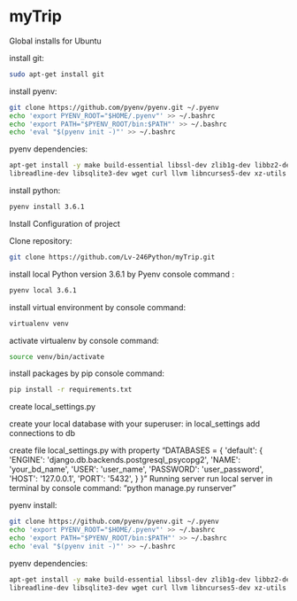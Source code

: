 # myTrip

Global installs for Ubuntu

install git:
```bash
sudo apt-get install git
```

install pyenv:
```bash
git clone https://github.com/pyenv/pyenv.git ~/.pyenv
echo 'export PYENV_ROOT="$HOME/.pyenv"' >> ~/.bashrc
echo 'export PATH="$PYENV_ROOT/bin:$PATH"' >> ~/.bashrc
echo 'eval "$(pyenv init -)"' >> ~/.bashrc
```

pyenv dependencies:
```bash
apt-get install -y make build-essential libssl-dev zlib1g-dev libbz2-dev
libreadline-dev libsqlite3-dev wget curl llvm libncurses5-dev xz-utils tk-dev
```

install python:
```bash
pyenv install 3.6.1
```
Install Configuration of project

Clone repository:
```bash
git clone https://github.com/Lv-246Python/myTrip.git
```

install local Python version 3.6.1 by Pyenv console command :
```bash
pyenv local 3.6.1
```

install virtual environment by console command:
```bash
virtualenv venv
```

activate virtualenv by console command:
```bash
source venv/bin/activate
```

install packages by pip console command:
```bash
pip install -r requirements.txt
```

create local_settings.py

create your local database with your superuser:
in local_settings add connections to db

create file local_settings.py with property “DATABASES = {
    'default': {
        'ENGINE': 'django.db.backends.postgresql_psycopg2',
        'NAME': 'your_bd_name',
        'USER': 'user_name',
        'PASSWORD': 'user_password',
        'HOST': '127.0.0.1',
        'PORT': '5432',
    }
}”
Running server
run local server in terminal by console command: “python manage.py runserver”

pyenv install:
```bash
git clone https://github.com/pyenv/pyenv.git ~/.pyenv
echo 'export PYENV_ROOT="$HOME/.pyenv"' >> ~/.bashrc
echo 'export PATH="$PYENV_ROOT/bin:$PATH"' >> ~/.bashrc
echo 'eval "$(pyenv init -)"' >> ~/.bashrc
```

pyenv dependencies:

```bash
apt-get install -y make build-essential libssl-dev zlib1g-dev libbz2-dev
libreadline-dev libsqlite3-dev wget curl llvm libncurses5-dev xz-utils tk-dev
```

